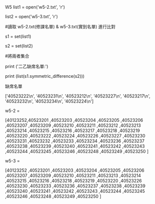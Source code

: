 W5
list1 = open('w5-2.txt', 'r')

list2 = open('w5-3.txt', 'r')

#讀取 w5-2.txt(修課名單) & w5-3.txt(實到名單) 進行比對

s1 = set(list1)

s2 = set(list2)

#將兩者集合

print ('二乙缺席名單:')

print (list(s1.symmetric_difference(s2)))

缺席名單

['40523222\n', '40523231\n', '40523212\n', '40523227\n', '40523217\n', '40523232\n', '40523234\n', '40523224\n']

w5-2 =

[40123252,40523201 ,40523203 ,40523204 ,40523205 ,40523206 ,40523207 ,40523209 ,40523210 ,40523211 ,40523212 ,40523213 ,40523214 ,40523215 ,40523216 ,40523217 ,40523218 ,40523219 ,40523220 ,40523222 ,40523224 ,40523226 ,40523227 ,40523230 ,40523231 ,40523232 ,40523233 ,40523234 ,40523236 ,40523237 ,40523238 ,40523239 ,40523240 ,40523241 ,40523242 ,40523243 ,40523244 ,40523245 ,40523246 ,40523248 ,40523249 ,40523250 ]

w5-3 =

[40123252 ,40523201 ,40523203 ,40523204 ,40523205 ,40523206 ,40523207 ,40523209 ,40523210 ,40523211 ,40523213 ,40523214 ,40523215 ,40523216 ,40523218 ,40523219 ,40523220 ,40523226 ,40523230 ,40523233 ,40523236 ,40523237 ,40523238 ,40523239 ,40523240 ,40523241 ,40523242 ,40523243 ,40523244 ,40523245 ,40523246 ,40523248 ,40523249 ,40523250 ]
